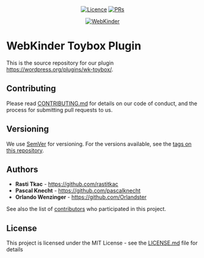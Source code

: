 <p align="center">
<a href="https://github.com/webkinder/wk-toybox"><img src="https://img.shields.io/github/license/webkinder/wk-toybox.svg" alt="Licence"></a>
<a href="https://github.com/webkinder/wk-toybox"><img src="https://img.shields.io/badge/PRs-welcome-brightgreen.svg?style=flat-square" alt="PRs"></a>
</p>


<center>
<a href="https://www.webkinder.ch">
<img src="https://www.webkinder.ch/static/webkinder-banner.png" alt="WebKinder" />
</a>
</center>

# WebKinder Toybox Plugin

This is the source repository for our plugin https://wordpress.org/plugins/wk-toybox/.

## Contributing

Please read [CONTRIBUTING.md](https://github.com/webkinder/wk-toybox/blob/master/CONTRIBUTING.md) for details on our code of conduct, and the process for submitting pull requests to us.

## Versioning

We use [SemVer](http://semver.org/) for versioning. For the versions available, see the [tags on this repository](https://github.com/webkinder/wk-toybox/tags).

## Authors

* **Rasti Tkac** - https://github.com/rastitkac
* **Pascal Knecht** - https://github.com/pascalknecht
* **Orlando Wenzinger** - https://github.com/Orlandster

See also the list of [contributors](https://github.com/webkinder/wk-toybox/graphs/contributors) who participated in this project.

## License

This project is licensed under the MIT License - see the [LICENSE.md](LICENSE.md) file for details
